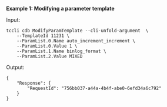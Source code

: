 **Example 1: Modifying a parameter template**



Input: 

```
tccli cdb ModifyParamTemplate --cli-unfold-argument  \
    --TemplateId 11231 \
    --ParamList.0.Name auto_increment_increment \
    --ParamList.0.Value 1 \
    --ParamList.1.Name binlog_format \
    --ParamList.2.Value MIXED
```

Output: 
```
{
    "Response": {
        "RequestId": "756bb037-a44a-4b4f-abe0-6efd34a6c792"
    }
}
```

